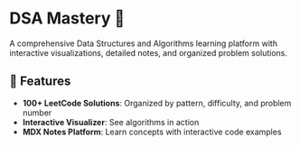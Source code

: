 # DSA Mastery 🚀

A comprehensive Data Structures and Algorithms learning platform with interactive visualizations, detailed notes, and organized problem solutions.

## 🎯 Features

- **100+ LeetCode Solutions**: Organized by pattern, difficulty, and problem number
- **Interactive Visualizer**: See algorithms in action
- **MDX Notes Platform**: Learn concepts with interactive code examples
